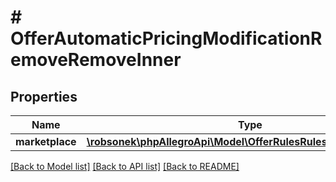 # # OfferAutomaticPricingModificationRemoveRemoveInner

## Properties

Name | Type | Description | Notes
------------ | ------------- | ------------- | -------------
**marketplace** | [**\robsonek\phpAllegroApi\Model\OfferRulesRulesInnerMarketplace**](OfferRulesRulesInnerMarketplace.md) |  |

[[Back to Model list]](../../README.md#models) [[Back to API list]](../../README.md#endpoints) [[Back to README]](../../README.md)

